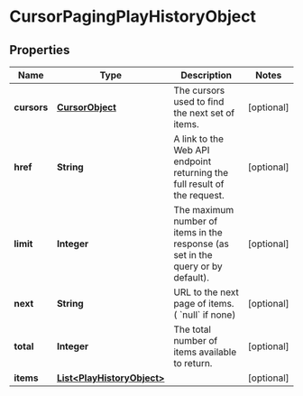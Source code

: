 

# CursorPagingPlayHistoryObject

## Properties

Name | Type | Description | Notes
------------ | ------------- | ------------- | -------------
**cursors** | [**CursorObject**](CursorObject.md) | The cursors used to find the next set of items. |  [optional]
**href** | **String** | A link to the Web API endpoint returning the full result of the request. |  [optional]
**limit** | **Integer** | The maximum number of items in the response (as set in the query or by default). |  [optional]
**next** | **String** | URL to the next page of items. ( &#x60;null&#x60; if none) |  [optional]
**total** | **Integer** | The total number of items available to return. |  [optional]
**items** | [**List&lt;PlayHistoryObject&gt;**](PlayHistoryObject.md) |  |  [optional]



